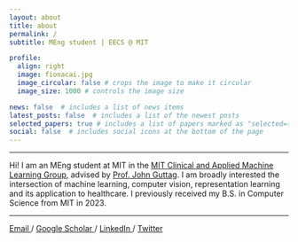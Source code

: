 ```yaml
---
layout: about
title: about
permalink: /
subtitle: MEng student | EECS @ MIT

profile:
  align: right
  image: fionacai.jpg
  image_circular: false # crops the image to make it circular
  image_size: 1000 # controls the image size

news: false  # includes a list of news items
latest_posts: false  # includes a list of the newest posts
selected_papers: true # includes a list of papers marked as "selected={true}"
social: false  # includes social icons at the bottom of the page
---
```

---

Hi! I am an MEng student at MIT in the <a href="https://caml.csail.mit.edu/" target="_blank">MIT Clinical and Applied Machine Learning Group</a>, advised by <a href="https://people.csail.mit.edu/guttag/" target="_blank">Prof. John Guttag</a>. 
I am broadly interested the intersection of machine learning, computer vision, representation learning and its application to healthcare. I previously received my B.S. in Computer Science from MIT in 2023.

---

<a href="mailto:fcai@mit.edu"> Email </a> / <a href="https://scholar.google.com/citations?user=9h7KpuAAAAAJ&hl=en"> Google Scholar </a> / <a href="https://www.linkedin.com/in/fiona-cai/"> LinkedIn </a> / <a href="https://twitter.com/fionaxcai"> Twitter </a>